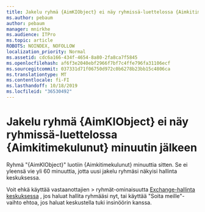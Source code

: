 ```yaml
---
title: Jakelu ryhmä {AimKIObject} ei näy ryhmissä-luettelossa {Aimkitimekulunut} minuutin jälkeen
ms.author: pebaum
author: pebaum
manager: mnirkhe
ms.audience: ITPro
ms.topic: article
ROBOTS: NOINDEX, NOFOLLOW
localization_priority: Normal
ms.assetid: cdc6a166-434f-4654-8a80-2fa8ca7f5845
ms.openlocfilehash: af6f3e2040ebf2966f7bf7c4ffe796fa31106ecf
ms.sourcegitcommit: 037331d71f06750d972c0b6278b23bb15c4806ca
ms.translationtype: MT
ms.contentlocale: fi-FI
ms.lasthandoff: 10/18/2019
ms.locfileid: "36530492"
---
```

# <a name="distribution-group-aimkiobject-not-showing-in-groups-list-after-aimkitimeelapsed-minutes"></a>Jakelu ryhmä {AimKIObject} ei näy ryhmissä-luettelossa {Aimkitimekulunut} minuutin jälkeen

Ryhmä "{AimKIObject}" luotiin {Aimkitimekulunut} minuuttia sitten. Se ei yleensä vie yli 60 minuuttia, jotta uusi jakelu ryhmäsi näkyisi hallinta keskuksessa.
  
Voit ehkä käyttää vastaanottajien > ryhmät-ominaisuutta [Exchange-hallinta keskuksessa](https://outlook.office365.com/ecp/?rfr=Admin_o365&amp;exsvurl=1&amp;mkt=en-US.aspx) , jos haluat hallita ryhmääsi nyt, tai käyttää "Soita meille"-vaihto ehtoa, jos haluat keskustella tuki insinöörin kanssa. 
  

